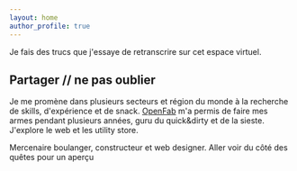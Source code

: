 ```yaml
---
layout: home
author_profile: true
---
```


Je fais des trucs que j'essaye de retranscrire sur cet espace virtuel.

## Partager // ne pas oublier

Je me promène dans plusieurs secteurs et région du monde à la recherche de skills, d'expérience et de snack.
[OpenFab](http://openfab.be) m'a permis de faire mes armes pendant plusieurs années, guru du quick&dirty et de la sieste. J'explore le web et les utility store.

Mercenaire boulanger, constructeur et web designer. Aller voir du côté des quêtes pour un aperçu
